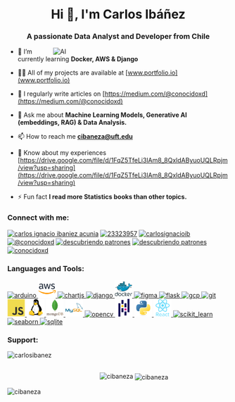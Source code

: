 <h1 align="center">Hi 👋, I'm Carlos Ibáñez</h1>
<h3 align="center">A passionate Data Analyst and Developer from Chile</h3>
<img align="right" alt="AI" width="400" src="https://assets-global.website-files.com/624ac40503a527cf47af4192/65313084ff0fb3453089947e_giphy.gif">

- 🌱 I’m currently learning **Docker, AWS & Django**

- 👨‍💻 All of my projects are available at [www.portfolio.io](www.portfolio.io)

- 📝 I regularly write articles on [https://medium.com/@conocidoxd](https://medium.com/@conocidoxd)

- 💬 Ask me about **Machine Learning Models, Generative AI (embeddings, RAG) & Data Analysis.**

- 📫 How to reach me **cibaneza@uft.edu**

- 📄 Know about my experiences [https://drive.google.com/file/d/1FqZ5TfeLi3lAm8_8QxldAByuoUQLRpjm/view?usp=sharing](https://drive.google.com/file/d/1FqZ5TfeLi3lAm8_8QxldAByuoUQLRpjm/view?usp=sharing)

- ⚡ Fun fact **I read more Statistics books than other topics.**

<h3 align="left">Connect with me:</h3>
<p align="left">
<a href="https://linkedin.com/in/carlos ignacio ibaniez acunia" target="blank"><img align="center" src="https://raw.githubusercontent.com/rahuldkjain/github-profile-readme-generator/master/src/images/icons/Social/linked-in-alt.svg" alt="carlos ignacio ibaniez acunia" height="30" width="40" /></a>
<a href="https://stackoverflow.com/users/23323957" target="blank"><img align="center" src="https://raw.githubusercontent.com/rahuldkjain/github-profile-readme-generator/master/src/images/icons/Social/stack-overflow.svg" alt="23323957" height="30" width="40" /></a>
<a href="https://instagram.com/carlosignacioib" target="blank"><img align="center" src="https://raw.githubusercontent.com/rahuldkjain/github-profile-readme-generator/master/src/images/icons/Social/instagram.svg" alt="carlosignacioib" height="30" width="40" /></a>
<a href="https://medium.com/@conocidoxd" target="blank"><img align="center" src="https://raw.githubusercontent.com/rahuldkjain/github-profile-readme-generator/master/src/images/icons/Social/medium.svg" alt="@conocidoxd" height="30" width="40" /></a>
<a href="https://www.youtube.com/c/descubriendo patrones" target="blank"><img align="center" src="https://raw.githubusercontent.com/rahuldkjain/github-profile-readme-generator/master/src/images/icons/Social/youtube.svg" alt="descubriendo patrones" height="30" width="40" /></a>
<a href="https://www.hackerrank.com/descubriendo patrones" target="blank"><img align="center" src="https://raw.githubusercontent.com/rahuldkjain/github-profile-readme-generator/master/src/images/icons/Social/hackerrank.svg" alt="descubriendo patrones" height="30" width="40" /></a>
<a href="https://www.leetcode.com/conocidoxd" target="blank"><img align="center" src="https://raw.githubusercontent.com/rahuldkjain/github-profile-readme-generator/master/src/images/icons/Social/leet-code.svg" alt="conocidoxd" height="30" width="40" /></a>
</p>

<h3 align="left">Languages and Tools:</h3>
<p align="left"> <a href="https://www.arduino.cc/" target="_blank" rel="noreferrer"> <img src="https://cdn.worldvectorlogo.com/logos/arduino-1.svg" alt="arduino" width="40" height="40"/> </a> <a href="https://aws.amazon.com" target="_blank" rel="noreferrer"> <img src="https://raw.githubusercontent.com/devicons/devicon/master/icons/amazonwebservices/amazonwebservices-original-wordmark.svg" alt="aws" width="40" height="40"/> </a> <a href="https://www.chartjs.org" target="_blank" rel="noreferrer"> <img src="https://www.chartjs.org/media/logo-title.svg" alt="chartjs" width="40" height="40"/> </a> <a href="https://www.djangoproject.com/" target="_blank" rel="noreferrer"> <img src="https://cdn.worldvectorlogo.com/logos/django.svg" alt="django" width="40" height="40"/> </a> <a href="https://www.docker.com/" target="_blank" rel="noreferrer"> <img src="https://raw.githubusercontent.com/devicons/devicon/master/icons/docker/docker-original-wordmark.svg" alt="docker" width="40" height="40"/> </a> <a href="https://www.figma.com/" target="_blank" rel="noreferrer"> <img src="https://www.vectorlogo.zone/logos/figma/figma-icon.svg" alt="figma" width="40" height="40"/> </a> <a href="https://flask.palletsprojects.com/" target="_blank" rel="noreferrer"> <img src="https://www.vectorlogo.zone/logos/pocoo_flask/pocoo_flask-icon.svg" alt="flask" width="40" height="40"/> </a> <a href="https://cloud.google.com" target="_blank" rel="noreferrer"> <img src="https://www.vectorlogo.zone/logos/google_cloud/google_cloud-icon.svg" alt="gcp" width="40" height="40"/> </a> <a href="https://git-scm.com/" target="_blank" rel="noreferrer"> <img src="https://www.vectorlogo.zone/logos/git-scm/git-scm-icon.svg" alt="git" width="40" height="40"/> </a> <a href="https://developer.mozilla.org/en-US/docs/Web/JavaScript" target="_blank" rel="noreferrer"> <img src="https://raw.githubusercontent.com/devicons/devicon/master/icons/javascript/javascript-original.svg" alt="javascript" width="40" height="40"/> </a> <a href="https://www.linux.org/" target="_blank" rel="noreferrer"> <img src="https://raw.githubusercontent.com/devicons/devicon/master/icons/linux/linux-original.svg" alt="linux" width="40" height="40"/> </a> <a href="https://www.mongodb.com/" target="_blank" rel="noreferrer"> <img src="https://raw.githubusercontent.com/devicons/devicon/master/icons/mongodb/mongodb-original-wordmark.svg" alt="mongodb" width="40" height="40"/> </a> <a href="https://www.mysql.com/" target="_blank" rel="noreferrer"> <img src="https://raw.githubusercontent.com/devicons/devicon/master/icons/mysql/mysql-original-wordmark.svg" alt="mysql" width="40" height="40"/> </a> <a href="https://opencv.org/" target="_blank" rel="noreferrer"> <img src="https://www.vectorlogo.zone/logos/opencv/opencv-icon.svg" alt="opencv" width="40" height="40"/> </a> <a href="https://pandas.pydata.org/" target="_blank" rel="noreferrer"> <img src="https://raw.githubusercontent.com/devicons/devicon/2ae2a900d2f041da66e950e4d48052658d850630/icons/pandas/pandas-original.svg" alt="pandas" width="40" height="40"/> </a> <a href="https://www.python.org" target="_blank" rel="noreferrer"> <img src="https://raw.githubusercontent.com/devicons/devicon/master/icons/python/python-original.svg" alt="python" width="40" height="40"/> </a> <a href="https://reactjs.org/" target="_blank" rel="noreferrer"> <img src="https://raw.githubusercontent.com/devicons/devicon/master/icons/react/react-original-wordmark.svg" alt="react" width="40" height="40"/> </a> <a href="https://scikit-learn.org/" target="_blank" rel="noreferrer"> <img src="https://upload.wikimedia.org/wikipedia/commons/0/05/Scikit_learn_logo_small.svg" alt="scikit_learn" width="40" height="40"/> </a> <a href="https://seaborn.pydata.org/" target="_blank" rel="noreferrer"> <img src="https://seaborn.pydata.org/_images/logo-mark-lightbg.svg" alt="seaborn" width="40" height="40"/> </a> <a href="https://www.sqlite.org/" target="_blank" rel="noreferrer"> <img src="https://www.vectorlogo.zone/logos/sqlite/sqlite-icon.svg" alt="sqlite" width="40" height="40"/> </a> </p>

<h3 align="left">Support:</h3>
<p><a href="https://ko-fi.com/carlosibanez"> <img align="left" src="https://cdn.ko-fi.com/cdn/kofi3.png?v=3" height="50" width="210" alt="carlosibanez" /></a></p><br><br>

<p><img align="left" src="https://github-readme-stats.vercel.app/api/top-langs?username=cibaneza&show_icons=true&locale=en&layout=compact" alt="cibaneza" /></p>

<p>&nbsp;<img align="center" src="https://github-readme-stats.vercel.app/api?username=cibaneza&show_icons=true&locale=en" alt="cibaneza" /></p>

<p><img align="center" src="https://github-readme-streak-stats.herokuapp.com/?user=cibaneza&" alt="cibaneza" /></p>

